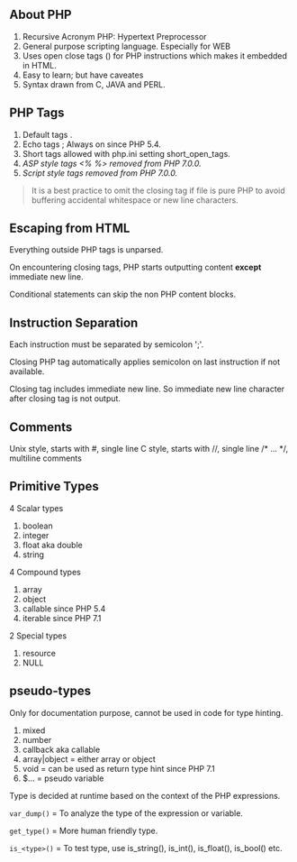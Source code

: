 ## About PHP
1. Recursive Acronym PHP: Hypertext Preprocessor
2. General purpose scripting language. Especially for WEB
3. Uses open close tags (<?php ?>) for PHP instructions which makes it embedded in HTML.
4. Easy to learn; but have caveates
5. Syntax drawn from C, JAVA and PERL.

## PHP Tags
1. Default tags <?php ?>.
2. Echo tags <?= ?>; Always on since PHP 5.4.
3. Short tags <? ?> allowed with php.ini setting short_open_tags.
4. *ASP style tags <% %> removed from PHP 7.0.0.*
5. *Script style tags <script language="php"></script> removed from PHP 7.0.0.*

> It is a best practice to omit the closing tag if file is pure PHP to avoid buffering accidental whitespace or new line characters.

## Escaping from HTML
Everything outside PHP tags is unparsed.

On encountering closing tags, PHP starts outputting content **except** immediate new line.

Conditional statements can skip the non PHP content blocks.

## Instruction Separation
Each instruction must be separated by semicolon ';'.

Closing PHP tag automatically applies semicolon on last instruction if not available.

Closing tag includes immediate new line. So immediate new line character after closing tag is not output.

## Comments
Unix style, starts with #, single line
C style, starts with //, single line
/\* ... \*/, multiline comments

## Primitive Types
4 Scalar types
  1. boolean
  2. integer
  3. float aka double
  4. string

4 Compound types
  1. array
  2. object
  3. callable since PHP 5.4
  4. iterable since PHP 7.1

2 Special types
  1. resource
  2. NULL
  
## pseudo-types
Only for documentation purpose, cannot be used in code for type hinting.
1. mixed
2. number
3. callback aka callable
4. array|object = either array or object
5. void = can be used as return type hint since PHP 7.1
6. $... = pseudo variable

Type is decided at runtime based on the context of the PHP expressions.

```var_dump()``` = To analyze the type of the expression or variable.

```get_type()``` = More human friendly type.

```is_<type>()``` = To test type, use is_string(), is_int(), is_float(), is_bool() etc.

 
